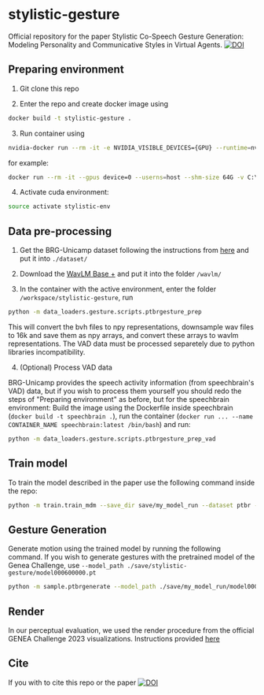 # stylistic-gesture
Official repository for the paper Stylistic Co-Speech Gesture Generation: Modeling Personality and Communicative Styles in Virtual Agents.
[![DOI](https://zenodo.org/badge/876027763.svg)](https://doi.org/10.5281/zenodo.14204495)

## Preparing environment

1. Git clone this repo

2. Enter the repo and create docker image using 

```sh
docker build -t stylistic-gesture .
```

3. Run container using

```sh
nvidia-docker run --rm -it -e NVIDIA_VISIBLE_DEVICES={GPU} --runtime=nvidia --userns=host --shm-size 64G -v {LOCAL_DIR}:{CONTAINER_DIR} -p {PORT} --name {CONTAINER_NAME} stylistic-gesture:latest /bin/bash
```

for example:
```sh
docker run --rm -it --gpus device=0 --userns=host --shm-size 64G -v C:\ProgramFiles\stylistic-gesture:/workspace/stylistic-gesture -p '8888:8888' --name stylistic-gesture-container stylistic-gesture:latest /bin/bash
```

4. Activate cuda environment:
```sh
source activate stylistic-env
```

## Data pre-processing

1. Get the BRG-Unicamp dataset following the instructions from [here](https://ai-unicamp.github.io/BRG-Unicamp/) and put it into `./dataset/`

2. Download the [WavLM Base +](https://github.com/microsoft/unilm/tree/master/wavlm) and put it into the folder `/wavlm/`

3. In the container with the active environment, enter the folder `/workspace/stylistic-gesture`, run

```sh
python -m data_loaders.gesture.scripts.ptbrgesture_prep
```

This will convert the bvh files to npy representations, downsample wav files to 16k and save them as npy arrays, and convert these arrays to wavlm representations. The VAD data must be processed separetely due to python libraries incompatibility. 

4. (Optional) Process VAD data

BRG-Unicamp provides the speech activity information (from speechbrain's VAD) data, but if you wish to process them yourself you should redo the steps of "Preparing environment" as before, but for the speechbrain environment: Build the image using the Dockerfile inside speechbrain (`docker build -t speechbrain .`), run the container (`docker run ... --name CONTAINER_NAME speechbrain:latest /bin/bash`) and run:

```sh
python -m data_loaders.gesture.scripts.ptbrgesture_prep_vad
```

## Train model

To train the model described in the paper use the following command inside the repo:

```sh
python -m train.train_mdm --save_dir save/my_model_run --dataset ptbr --step 10  --use_vad True --use_wavlm True --use_style_enc True
```

## Gesture Generation

Generate motion using the trained model by running the following command. If you wish to generate gestures with the pretrained model of the Genea Challenge, use `--model_path ./save/stylistic-gesture/model000600000.pt` 

```sh
python -m sample.ptbrgenerate --model_path ./save/my_model_run/model000XXXXXX.pt 
```

## Render

In our perceptual evaluation, we used the render procedure from the official GENEA Challenge 2023 visualizations. Instructions provided [here](https://github.com/TeoNikolov/genea_visualizer/)

## Cite

If you with to cite this repo or the paper
[![DOI](https://zenodo.org/badge/876027763.svg)](https://doi.org/10.5281/zenodo.14204495)
